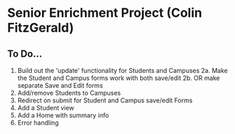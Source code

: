 # Senior Enrichment Project (Colin FitzGerald)

## To Do...

1. Build out the 'update' functionality for Students and Campuses
2a. Make the Student and Campus forms work with both save/edit
2b. OR make separate Save and Edit forms
3. Add/remove Students to Campuses
4. Redirect on submit for Student and Campus save/edit Forms
5. Add a Student view
6. Add a Home with summary info
7. Error handling
